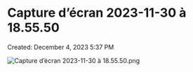 # Capture d’écran 2023-11-30 à 18.55.50

Created: December 4, 2023 5:37 PM

![Capture d’écran 2023-11-30 à 18.55.50.png](Capture%20d%E2%80%99e%CC%81cran%202023-11-30%20a%CC%80%2018%2055%2050%20fcb8780987944fbe810921e20c131cb1/Capture_decran_2023-11-30_a_18.55.50.png)